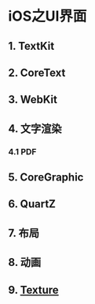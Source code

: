 # iOS之UI界面

## 1. TextKit

## 2. CoreText

## 3. WebKit

## 4. 文字渲染

### 4.1 PDF

## 5. CoreGraphic

## 6. QuartZ

## 7. 布局

## 8. 动画

## 9. [Texture](https://github.com/texturegroup/texture/  'AsyncDisplayKit')
